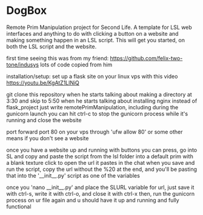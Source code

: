 # DogBox
Remote Prim Manipulation project for Second Life. 
A template for LSL web interfaces and anything to do with clicking a button on a website and making something happen in an LSL script. This will get you started, on both the LSL script and the website.

first time seeing this was from my friend:
https://github.com/felix-two-tone/indusys
lots of code copied from him

installation/setup:
set up a flask site on your linux vps with this video
https://youtu.be/KgAtZ1LlNiQ

git clone this repository when he starts talking about making a directory at 3:30 and skip to 5:50 when he starts talking about installing nginx
instead of flask_project just write remotePrimManipulation, including during the gunicorn launch
you can hit ctrl-c to stop the gunicorn process while it's running and close the website

port forward port 80 on your vps through 'ufw allow 80' or some other means if you don't see a website

once you have a website up and running with buttons you can press, go into SL and copy and paste the script from the lsl folder into a default prim with a blank texture
click to open the url it pastes in the chat when you save and run the script, copy the url without the %20 at the end, and you'll be pasting that
into the '\_\_init\_\_.py' script as one of the variables

once you 'nano \_\_init\_\_.py' and place the SLURL variable for url, just save it with ctrl-s, write it with ctrl-o, and close it with ctrl-x
then, run the gunicorn process on ur file again and u should have it up and running and fully functional
